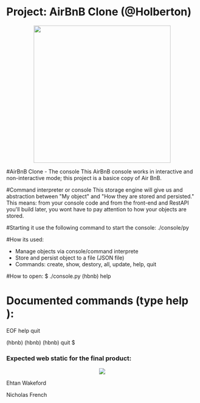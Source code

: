 # Project: AirBnB Clone (@Holberton)

<p align='center'>
  <img src="https://github.com/jarehec/AirBnB_clone_v3/blob/master/dev/HBTN-hbnb-Final.png" width="360" height=auto />
</p>

#AirBnB Clone - The console
This AirBnB console works in interactive and non-interactive mode; this project is a basice copy of Air BnB.

#Command interpreter or console
This storage engine will give us and abstraction between "My object" and "How they are stored and persisted." This means: from your console code and from the front-end and RestAPI you'll build later, you wont have to pay attention to how your objects are stored.

#Starting it
use the following command to start the console: ./console/py

#How its used:
+ Manage objects via console/command interprete
+ Store and persist object to a file (JSON file)
+ Commands: create, show, destory, all, update, help, quit

#How to open:
$ ./console.py
(hbnb) help

Documented commands (type help <topic>):
========================================
EOF  help  quit

(hbnb)
(hbnb)
(hbnb) quit
$

### Expected web static for the final product:

<p align="center">
  <img src="https://s3.amazonaws.com/intranet-projects-files/holbertonschool-higher-level_programming+/268/8-index.png">
</p>

Ehtan Wakeford

Nicholas French